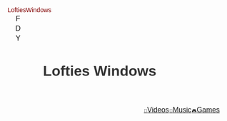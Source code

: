 <!DOCTYPE html>
<html lang="en">
<head>
  <meta charset="UTF-8">
  <meta name="viewport" content="width=device-width, initial-scale=1.0">
  <title>Lofties Windows</title>
  <link rel="preconnect" href="https://fonts.gstatic.com">
  <link href="https://fonts.googleapis.com/css2?family=Montserrat&display=swap" rel="stylesheet">
  <style>
    * {
      box-sizing:border-box;
      margin:0;
      padding:0;
    }
    body {
      font-family:'Montserrat',sans-serif;
      font-size:16px;
      color:#333;
    }
    header {
      background-size:100%;
      padding:80px;
      display:flex;
      background-position:center 65%;
      justify-content:space-between;
      align-items:center;
      background-image:url("https://images.unsplash.com/photo-1534447677768-be436bb09401?ixlib=rb-1.2.1&auto=format&fit=crop&w=750&q=80");
      position:relative;
    }
    h1 {
      font-size:32px;
      font-weight:700;
    }canvas {
        display: block;
        position: absolute;
        top: 0;
        left: 0;
        z-index: 4;
      }
      #text {
        position: absolute;
        top: -1%;
        font-size: 14px;
        color: #800000;
        white-space: nowrap;
        opacity: 66;
        z-index: 5;
        animation: bounce 60s linear infinite alternate;
      }
      @keyframes bounce {
        0% {
          left: 0%;
        }
        100% {
          left: 100%;
        }
      }
    .social-icons-container {
      position: absolute;
      top: 14px;
      left: 14px;
      display: flex;
      flex-direction: column;
      gap: 2px;
    }.social-icons-container img {
  height: 14px;
  width: 14px;
  margin: 3px;
  filter: brightness(60%);
  transition: filter 0.3s ease-in-out;
  display: flex;
  justify-content: center;
  align-items: center;
  border: none; 
}.social-icons-container img:hover {
      filter: brightness(100%);
    }.bottom-right {
      position: absolute;
      bottom: 0;
      right: 0;
      display: flex;
      gap: 1px;
    }.bottom-right jake {
      list-style:none;
    }.icon {
      font-size:10px;
    }@media only screen and (max-width: 600px) {
  .social-icons-container {
    top: 10px;
    left: 10px;
    background: none;
  }
}
  </style>
</head>
<body>
  <header><canvas id="canvas"></canvas>
    <div id="text">LoftiesWindows</div>
    <div class="social-icons-container">
      <a href="https://www.facebook.com"><img src="https://img.icons8.com/clouds/64/000000/facebook.png" alt="Facebook"></a>
      <a href="https://www.discord.com"><img src="https://img.icons8.com/clouds/64/000000/discord-logo.png" alt="Discord"></a>
      <a href="https://www.youtube.com"><img src="https://img.icons8.com/clouds/64/000000/youtube.png" alt="YouTube"></a>
    </div>
    <h1>Lofties Windows</h1><ul class="bottom-right">
      <jake><a href="#contact" class="video-tab"><span class="icon video-icon">&#x1F3A5;</span>Videos</a></jake>
      <jake><a href="#contact" class="music-tab"><span class="icon music-icon">&#x1F3B5;</span>Music</a></jake>
      <jake><a href="#contact" class="game-tab"><span class="icon game-icon">&#x1F3AE;</span>Games</a></jake>
    </ul>
  </header><script>
      window.addEventListener('load', () => {
        const canvas = document.getElementById('canvas');
        const context = canvas.getContext('2d');
        canvas.width = window.innerWidth;
        canvas.height = 100;
        const numOfTriangles = 14;
        const triangleWidth = canvas.width / numOfTriangles;
        const triangleHeight = Math.sqrt(0.2) / 2 * triangleWidth;
        const triangleColors = ['#FF0000', '#FF8000', '#FFFF00', '#80FF00', '#00FF00', '#00FF80', '#00FFFF', '#0080FF', '#0000FF', '#8000FF', '#FF00FF', '#FF0080', '#FFFFFF', '#000000'];
        for (let i = 0; i < numOfTriangles; i++) {
          context.beginPath();
          context.moveTo(i * triangleWidth, 0);
          context.lineTo((i + 0.414) * triangleWidth, triangleHeight);
          context.lineTo((i + 1) * triangleWidth, 0);
          context.closePath();
          context.fillStyle = triangleColors[i % triangleColors.length];
          context.fill();
        }
      });
    </script>
  </body>
</html>



